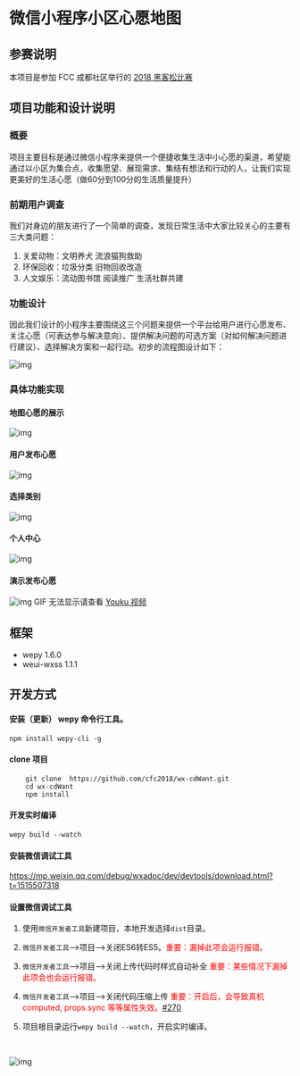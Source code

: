 # 微信小程序小区心愿地图
## 参赛说明
本项目是参加 FCC 成都社区举行的 [2018 黑客松比赛](https://fcc.hackerearth.com/zh/)

## 项目功能和设计说明
### 概要
项目主要目标是通过微信小程序来提供一个便捷收集生活中小心愿的渠道，希望能通过以小区为集合点，收集愿望、展现需求、集结有想法和行动的人，让我们实现更美好的生活心愿（做60分到100分的生活质量提升）

### 前期用户调查
我们对身边的朋友进行了一个简单的调查，发现日常生活中大家比较关心的主要有三大类问题：
1. 关爱动物：文明养犬 流浪猫狗救助
2. 环保回收：垃圾分类 旧物回收改造
3. 人文娱乐：流动图书馆 阅读推广 生活社群共建

### 功能设计
因此我们设计的小程序主要围绕这三个问题来提供一个平台给用户进行心愿发布、关注心愿（可表达参与解决意向）、提供解决问题的可选方案（对如何解决问题进行建议）、选择解决方案和一起行动。初步的流程图设计如下：

![img](images/flow.jpeg)

### 具体功能实现
#### 地图心愿的展示
![img](images/map.jpeg)
#### 用户发布心愿
![img](images/post.jpeg)
#### 选择类别
![img](images/tag.jpeg)
#### 个人中心
![img](images/profile.jpeg)

#### 演示发布心愿
![img](images/demo.gif)
GIF 无法显示请查看 [Youku 视频](http://v.youku.com/v_show/id_XMzMyMzc0ODU2OA==.html)

## 框架
- wepy 1.6.0
- weui-wxss 1.1.1
## 开发方式
#### 安装（更新） wepy 命令行工具。
```console
npm install wepy-cli -g
```
#### clone 项目
```
    git clone  https://github.com/cfc2018/wx-cdWant.git
    cd wx-cdWant
    npm install
```

#### 开发实时编译

```console
wepy build --watch
```
#### 安装微信调试工具
https://mp.weixin.qq.com/debug/wxadoc/dev/devtools/download.html?t=1515507318

#### 设置微信调试工具

1. 使用`微信开发者工具`新建项目，本地开发选择`dist`目录。

2. `微信开发者工具`-->项目-->关闭ES6转ES5。<font style="color:red">重要：漏掉此项会运行报错。</font>

3. `微信开发者工具`-->项目-->关闭上传代码时样式自动补全 <font style="color:red">重要：某些情况下漏掉此项会也会运行报错。</font>

4. `微信开发者工具`-->项目-->关闭代码压缩上传 <font style="color:red">重要：开启后，会导致真机computed, props.sync 等等属性失效。[#270](https://github.com/wepyjs/wepy/issues/270)</font>

5. 项目根目录运行`wepy build --watch`，开启实时编译。

   ​

![img](https://image.ibb.co/jFQE46/20180109225526.png)
